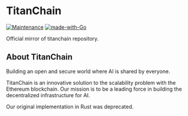 # TitanChain
[![Maintenance](https://img.shields.io/badge/Maintained%3F-yes-green.svg)](https://titan369.io)
[![made-with-Go](https://img.shields.io/badge/Made%20with-Go-1f425f.svg)](https://go.dev/)


Official mirror of titanchain repository.

## About TitanChain

Building an open and secure world where AI is shared by everyone.

TitanChain is an innovative solution to the scalability problem with the Ethereum blockchain. Our mission is to be a leading force in building the decentralized infrastructure for AI.

Our original implementation in Rust was deprecated.

